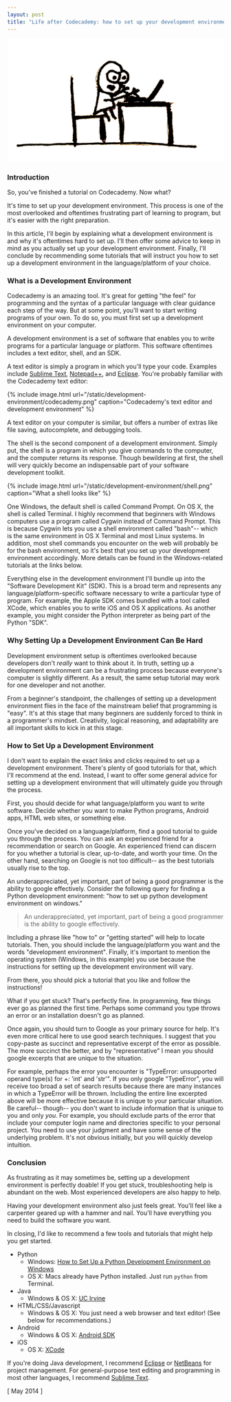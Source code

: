 ```yaml
---
layout: post
title: "Life after Codecademy: how to set up your development environment"
---
```


![](/static/development-environment/angrylaptop.png)

### Introduction

So, you've finished a tutorial on Codecademy. Now what?

It's time to set up your development environment. This process is one of the most overlooked and oftentimes frustrating part of learning to program, but it's easier with the right preparation.

In this article, I'll begin by explaining what a development environment is and why it's oftentimes hard to set up. I'll then offer some advice to keep in mind as you actually set up your development environment. Finally, I'll conclude by recommending some tutorials that will instruct you how to set up a development environment in the language/platform of your choice.

### What is a Development Environment

Codecademy is an amazing tool. It's great for getting "the feel" for programming and the syntax of a particular language with clear guidance each step of the way. But at some point, you'll want to start writing programs of your own. To do so, you must first set up a development environment on your computer.

A development environment is a set of software that enables you to write programs for a particular language or platform. This software oftentimes includes a text editor, shell, and an SDK.

A text editor is simply a program in which you'll type your code. Examples include [Sublime Text](http://www.sublimetext.com/), [Notepad++](http://notepad-plus-plus.org/), and [Eclipse](http://www.eclipse.org/). You're probably familiar with the Codecademy text editor:

{% include image.html url="/static/development-environment/codecademy.png" caption="Codecademy's text editor and development environment" %}

A text editor on your computer is similar, but offers a number of extras like file saving, autocomplete, and debugging tools.

The shell is the second component of a development environment. Simply put, the shell is a program in which you give commands to the computer, and the computer returns its response. Though bewildering at first, the shell will very quickly become an indispensable part of your software development toolkit.

{% include image.html url="/static/development-environment/shell.png" caption="What a shell looks like" %}

One Windows, the default shell is called Command Prompt. On OS X, the shell is called Terminal. I highly recommend that beginners with Windows computers use a program called Cygwin instead of Command Prompt. This is because Cygwin lets you use a shell environment called "bash"-- which is the same environment in OS X Terminal and most Linux systems. In addition, most shell commands you encounter on the web will probably be for the bash environment, so it's best that you set up your development environment accordingly. More details can be found in the Windows-related tutorials at the links below.

Everything else in the development environment I'll bundle up into the "Software Development Kit" (SDK). This is a broad term and represents any language/platform-specific software necessary to write a particular type of program. For example, the Apple  SDK comes bundled with a tool called XCode, which enables you to write iOS and OS X applications. As another example, you might consider the Python interpreter as being part of the Python "SDK".

### Why Setting Up a Development Environment Can Be Hard

Development environment setup is oftentimes overlooked because developers don't _really_ want to think about it. In truth, setting up a development environment can be a frustrating process because everyone's computer is slightly different. As a result, the same setup tutorial may work for one developer and not another.

From a beginner's standpoint, the challenges of setting up a development environment flies in the face of the mainstream belief that programming is "easy". It's at this stage that many beginners are suddenly forced to think in a programmer's mindset. Creativity, logical reasoning, and adaptability are all important skills to kick in at this stage.

### How to Set Up a Development Environment

I don't want to explain the exact links and clicks required to set up a development environment. There's plenty of good tutorials for that, which I'll recommend at the end. Instead, I want to offer some general advice for setting up a development environment that will ultimately guide you through the process.

First, you should decide for what language/platform you want to write software. Decide whether you want to make Python programs, Android apps, HTML web sites, or something else.

Once you've decided on a language/platform, find a good tutorial to guide you through the process. You can ask an experienced friend for a recommendation or search on Google. An experienced friend can discern for you whether a tutorial is clear, up-to-date, and worth your time. On the other hand, searching on Google is not too difficult-- as the best tutorials usually rise to the top.

An underappreciated, yet important, part of being a good programmer is the ability to google effectively. Consider the following query for finding a Python development environment: "how to set up python development environment on windows."

> An underappreciated, yet important, part of being a good programmer is the ability to google effectively.

Including a phrase like "how to" or "getting started" will help to locate tutorials. Then, you should include the language/platform you want and the words "development environment". Finally, it's important to mention the operating system (Windows, in this example) you use because the instructions for setting up the development environment will vary.

From there, you should pick a tutorial that you like and follow the instructions!

What if you get stuck? That's perfectly fine. In programming, few things ever go as planned the first time. Perhaps some command you type throws an error or an installation doesn't go as planned.

Once again, you should turn to Google as your primary source for help. It's even more critical here to use good search techniques. I suggest that you copy-paste as succinct and representative excerpt of the error as possible. The more succinct the better, and by "representative" I mean you should google excerpts that are unique to the situation.

For example, perhaps the error you encounter is "TypeError: unsupported operand type(s) for +: 'int' and 'str'". If you only google "TypeError", you will receive too broad a set of search results because there are many instances in which a TypeError will be thrown. Including the entire line excerpted above will be more effective because it is unique to your particular situation. Be careful-- though-- you don't want to include information that is unique to you and only _you_. For example, you should exclude parts of the error that include your computer login name and directories specific to your personal project. You need to use your judgment and have some sense of the underlying problem. It's not obvious initially, but you will quickly develop intuition.

### Conclusion

As frustrating as it may sometimes be, setting up a development environment is perfectly doable! If you get stuck, troubleshooting help is abundant on the web. Most experienced developers are also happy to help.

Having your development environment also just feels great. You'll feel like a carpenter geared up with a hammer and nail. You'll have everything you need to build the software you want.

In closing, I'd like to recommend a few tools and tutorials that might help you get started.

- Python
    - Windows: [How to Set Up a Python Development Environment on Windows](http://www.davidbaumgold.com/tutorials/set-up-python-windows/)
    - OS X: Macs already have Python installed. Just run `python` from Terminal.
- Java
    - Windows & OS X: [UC Irvine](http://www.ics.uci.edu/~thornton/ics22/LabManual/SettingUpJava.html)
- HTML/CSS/Javascript
    - Windows & OS X: You just need a web browser and text editor! (See below for recommendations.)
- Android
    - Windows & OS X: [Android SDK](http://developer.android.com/sdk/index.html)
- iOS
    - OS X: [XCode](https://developer.apple.com/xcode/)

If you're doing Java development, I recommend [Eclipse](http://www.eclipse.org/) or [NetBeans](https://netbeans.org/) for project management. For general-purpose text editing and programming in most other languages, I recommend [Sublime Text](http://www.sublimetext.com/).

[ May 2014 ]